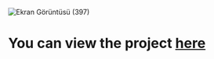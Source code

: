 ![Ekran Görüntüsü (397)](https://github.com/Tugbagundogdu/food-rest/assets/78304413/43840fd2-a8c2-4929-a288-43bc9f6dcc15)

# You can view the project [here](https://food-rest-tugbagundogdu.vercel.app)
